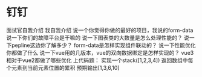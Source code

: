 # 钉钉
面试官自我介绍
我自我介绍
说一个你觉得你做的最好的项目，我说的form-data
说一下你们的故障平台是干嘛的
说一下图表类的大数量是怎么处理性能的？
说一下pepline这边你了解多少？
form-data是怎样实现组件联动的？
说一下性能优化你都做了什么
说一下vue用的几版本，vue的双向数据绑定是怎样实现的？
vue3相对于vue2都做了哪些优化
上代码题：
实现一个stack([1,2,3,4])
返回数组中每个元素到当前元素位置的累积
预期输出[1,3,6,10]
